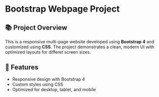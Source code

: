 # Bootstrap Webpage Project
## 📚 Project Overview
This is a responsive multi-page website developed using **Bootstrap 4** and customized using **CSS**. The project demonstrates a clean, modern UI with optimized layouts for differet screen sizes.

## 🚀 Features
- Responsive design with Bootstrap 4
- Custom styles using CSS
- Optimized for desktop, tablet, and mobile

